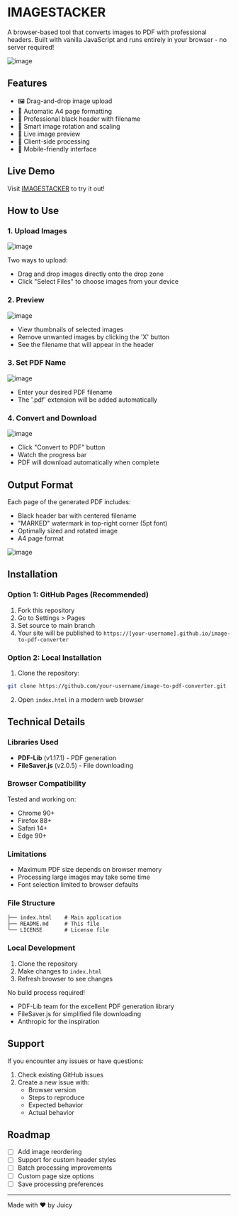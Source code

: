 # IMAGESTACKER

A browser-based tool that converts images to PDF with professional headers. Built with vanilla JavaScript and runs entirely in your browser - no server required!

![image](https://github.com/user-attachments/assets/e664d222-d1f2-4876-9888-142bd68d94a0)


## Features

- 🖼️ Drag-and-drop image upload
- 📄 Automatic A4 page formatting
- 📑 Professional black header with filename
- 🔄 Smart image rotation and scaling
- 👀 Live image preview
- 💾 Client-side processing
- 📱 Mobile-friendly interface

## Live Demo

Visit [IMAGESTACKER](https://bigspice.github.io/IMAGESTACKER) to try it out!

## How to Use

### 1. Upload Images

![image](https://github.com/user-attachments/assets/5c094c3f-4482-42f8-b6da-10432dcdf3c0)

Two ways to upload:
- Drag and drop images directly onto the drop zone
- Click "Select Files" to choose images from your device

### 2. Preview

![image](https://github.com/user-attachments/assets/1edea6d4-0b5c-47ba-947e-76c73b057fc8)

- View thumbnails of selected images
- Remove unwanted images by clicking the 'X' button
- See the filename that will appear in the header

### 3. Set PDF Name

![image](https://github.com/user-attachments/assets/361222f6-9f29-4b70-9730-d2459404c17e)

- Enter your desired PDF filename
- The '.pdf' extension will be added automatically

### 4. Convert and Download

![image](https://github.com/user-attachments/assets/478a4eab-deeb-4506-a4fa-61a6ecc5f075)

- Click "Convert to PDF" button
- Watch the progress bar
- PDF will download automatically when complete

## Output Format

Each page of the generated PDF includes:
- Black header bar with centered filename
- "MARKED" watermark in top-right corner (5pt font)
- Optimally sized and rotated image
- A4 page format

![image](https://github.com/user-attachments/assets/984560d0-486d-423d-b558-72b1037f525c)

## Installation

### Option 1: GitHub Pages (Recommended)

1. Fork this repository
2. Go to Settings > Pages
3. Set source to main branch
4. Your site will be published to `https://[your-username].github.io/image-to-pdf-converter`

### Option 2: Local Installation

1. Clone the repository:
```bash
git clone https://github.com/your-username/image-to-pdf-converter.git
```

2. Open `index.html` in a modern web browser

## Technical Details

### Libraries Used

- **PDF-Lib** (v1.17.1) - PDF generation
- **FileSaver.js** (v2.0.5) - File downloading

### Browser Compatibility

Tested and working on:
- Chrome 90+
- Firefox 88+
- Safari 14+
- Edge 90+

### Limitations

- Maximum PDF size depends on browser memory
- Processing large images may take some time
- Font selection limited to browser defaults

### File Structure

```
├── index.html    # Main application
├── README.md     # This file
└── LICENSE       # License file
```

### Local Development

1. Clone the repository
2. Make changes to `index.html`
3. Refresh browser to see changes

No build process required!

- PDF-Lib team for the excellent PDF generation library
- FileSaver.js for simplified file downloading
- Anthropic for the inspiration

## Support

If you encounter any issues or have questions:
1. Check existing GitHub issues
2. Create a new issue with:
   - Browser version
   - Steps to reproduce
   - Expected behavior
   - Actual behavior

## Roadmap

- [ ] Add image reordering
- [ ] Support for custom header styles
- [ ] Batch processing improvements
- [ ] Custom page size options
- [ ] Save processing preferences

---

Made with ❤️ by Juicy
